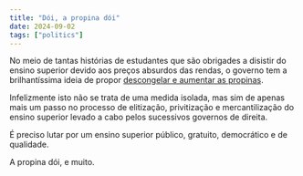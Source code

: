 ```yaml
---
title: "Dói, a propina dói"
date: 2024-09-02
tags: ["politics"]
---
```


No meio de tantas histórias de estudantes que são obrigades a disistir do ensino superior
devido aos preços absurdos das rendas, o governo tem a brilhantíssima ideia de propor
[descongelar e aumentar as propinas](https://www.rtp.pt/noticias/economia/governo-quer-descongelar-as-propinas-no-ensino-superior_v1597033).

Infelizmente isto não se trata de uma medida isolada, mas sim de apenas mais um passo
no processo de elitização, privitização e mercantilização do ensino superior levado a
cabo pelos sucessivos governos de direita.

É preciso lutar por um ensino superior público, gratuito, democrático e de qualidade.

A propina dói, e muito.

